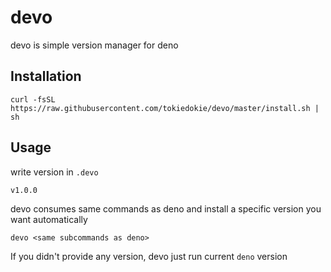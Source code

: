 # devo

devo is simple version manager for deno

## Installation

```
curl -fsSL https://raw.githubusercontent.com/tokiedokie/devo/master/install.sh | sh
```

## Usage

write version in `.devo`

```
v1.0.0
```

devo consumes same commands as deno and install a specific version you want automatically

```
devo <same subcommands as deno>
```

If you didn't provide any version, devo just run current `deno` version

